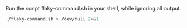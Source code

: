 Run the script flaky-command.sh in your shell, while ignoring all output.

```bash
./flaky-command.sh > /dev/null 2>&1
```
